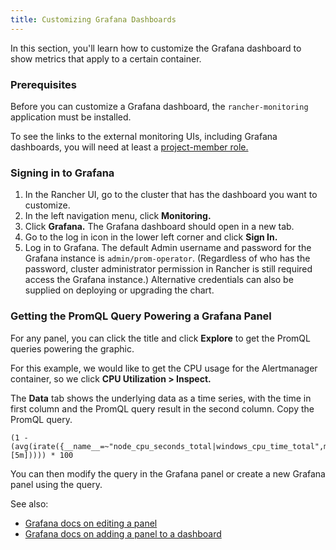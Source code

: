 ```yaml
---
title: Customizing Grafana Dashboards
---
```


In this section, you'll learn how to customize the Grafana dashboard to show metrics that apply to a certain container.

### Prerequisites

Before you can customize a Grafana dashboard, the `rancher-monitoring` application must be installed.

To see the links to the external monitoring UIs, including Grafana dashboards, you will need at least a [project-member role.](../../../integrations-in-rancher/monitoring-and-alerting/rbac-for-monitoring.md#users-with-rancher-based-permissions)

### Signing in to Grafana

1. In the Rancher UI, go to the cluster that has the dashboard you want to customize.
1. In the left navigation menu, click **Monitoring.**
1. Click **Grafana.** The Grafana dashboard should open in a new tab.
1. Go to the log in icon in the lower left corner and click **Sign In.**
1. Log in to Grafana. The default Admin username and password for the Grafana instance is `admin/prom-operator`. (Regardless of who has the password, cluster administrator permission in Rancher is still required access the Grafana instance.) Alternative credentials can also be supplied on deploying or upgrading the chart.


### Getting the PromQL Query Powering a Grafana Panel

For any panel, you can click the title and click **Explore** to get the PromQL queries powering the graphic.

For this example, we would like to get the CPU usage for the Alertmanager container, so we click **CPU Utilization > Inspect.**

The **Data** tab shows the underlying data as a time series, with the time in first column and the PromQL query result in the second column. Copy the PromQL query.

```
(1 - (avg(irate({__name__=~"node_cpu_seconds_total|windows_cpu_time_total",mode="idle"}[5m])))) * 100
```

You can then modify the query in the Grafana panel or create a new Grafana panel using the query.

See also:

- [Grafana docs on editing a panel](https://grafana.com/docs/grafana/latest/panels-visualizations/configure-panel-options/#edit-a-panel)
- [Grafana docs on adding a panel to a dashboard](https://grafana.com/docs/grafana/latest/panels-visualizations/panel-editor-overview)
